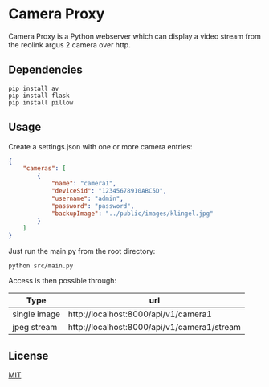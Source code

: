 # Camera Proxy

Camera Proxy is a Python webserver which can display a video stream from the reolink argus 2 camera over http.

## Dependencies

```console
pip install av
pip install flask
pip install pillow
```

## Usage

Create a settings.json with one or more camera entries:
```json
{
    "cameras": [
        {
            "name": "camera1",
            "deviceSid": "12345678910ABC5D",
            "username": "admin",
            "password": "password",
            "backupImage": "../public/images/klingel.jpg"
        }
    ]
}
```

Just run the main.py from the root directory:

```console
python src/main.py
```

Access is then possible through:

|Type|url|
|---|---|
|single image | http://localhost:8000/api/v1/camera1|
|jpeg stream | http://localhost:8000/api/v1/camera1/stream|

## License
[MIT](license.txt)
